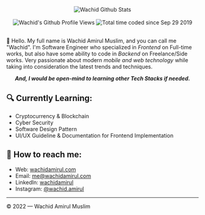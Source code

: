 <div align="center">
  <img src="https://github-readme-stats.vercel.app/api?username=wachidamirul&show_icons=true&theme=dracula" alt="Wachid Github Stats">
  <br><br>
  <img src="https://komarev.com/ghpvc/?username=wachidamirul&color=F4A4B5&style=flat" alt="Wachid's Github Profile Views" />
  <img src="https://wakatime.com/badge/user/7a831ab0-e43a-4215-aa08-92f915bed065.svg" alt="Total time coded since Sep 29 2019" />
</div>
<br>

👋 Hello. My full name is Wachid Amirul Muslim, and you can call me "Wachid". I'm Software Engineer who specialized in *Frontend* on Full-time works, but also have some ability to code in *Backend* on Freelance/Side works. Very passionate about modern *mobile and web technology* while taking into consideration the latest trends and techniques.

***<div align="center">And, I would be open-mind to learning other Tech Stacks if needed.</div>***

## 🔍 Currently Learning:
- Cryptocurrency & Blockchain
- Cyber Security
- Software Design Pattern
- UI/UX Guideline & Documentation for Frontend Implementation

## 🚀 How to reach me:
- Web: [wachidamirul.com](https://wachidamirul.com)
- Email: [me@wachidamirul.com](mailto:me@wachidamirul.com)
- LinkedIn: [wachidamirul](https://www.linkedin.com/in/wachidamirul)
- Instagram: [@wachid.amirul](https://instagram.com/wachid.amirul)

---

© 2022 — Wachid Amirul Muslim
